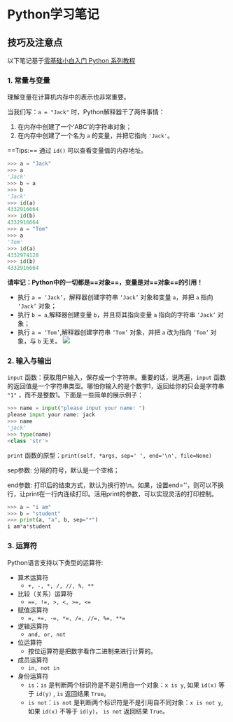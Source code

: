 # Python学习笔记

## 技巧及注意点

以下笔记基于[零基础小白入门 Python 系列教程](https://iswbm.com/python-toc)

### 1. 常量与变量

理解变量在计算机内存中的表示也非常重要。

当我们写：`a = "Jack"` 时，Python解释器干了两件事情：

1. 在内存中创建了一个‘ABC’的字符串对象；
2. 在内存中创建了一个名为 `a` 的变量，并把它指向 `'Jack'`。

==Tips:== 通过 `id()` 可以查看变量值的内存地址。

```python
>>> a = "Jack"
>>> a
'Jack'
>>> b = a
>>> b
'Jack'
>>> id(a)
4332916664
>>> id(b)
4332916664
>>> a = "Tom"
>>> a
'Tom'
>>> id(a)
4332974128
>>> id(b)
4332916664
```

**请牢记：Python中的一切都是==对象==，变量是对==对象==的引用！**

- 执行 `a = ‘Jack’`，解释器创建字符串 `‘Jack’` 对象和变量 `a`，并把 `a` 指向 `‘Jack’` 对象；
- 执行 `b = a`,解释器创建变量 `b`，并且将其指向变量 `a` 指向的字符串 `‘Jack’` 对象；
- 执行 `a = ‘Tom’`,解释器创建字符串 `‘Tom’` 对象，并把 `a` 改为指向 `‘Tom’` 对象，与 `b` 无关。
![](http://image.iswbm.com/20210116171300.png)

### 2. 输入与输出
`input` 函数：获取用户输入，保存成一个字符串。重要的话，说两遍，`input` 函数的返回值是一个字符串类型。哪怕你输入的是个数字1，返回给你的只会是字符串 `"1"` ，而不是整数1。下面是一些简单的展示例子：

```python
>>> name = input("please input your name: ")
please input your name: jack
>>> name
'jack'
>>> type(name)
<class 'str'>
```
`print` 函数的原型：`print(self, *args, sep=' ', end='\n', file=None)`

sep参数: 分隔的符号，默认是一个空格；

end参数: 打印后的结束方式，默认为换行符\n。如果，设置end=''，则可以不换行，让print在一行内连续打印。活用print的参数，可以实现灵活的打印控制。

```python
>>> a = "i am"
>>> b = "student"
>>> print(a, "a", b, sep="*")
i am*a*student
```

### 3. 运算符
Python语言支持以下类型的运算符:

- 算术运算符
  - `+, -, *, /, //, %, **`
- 比较（关系）运算符
  - `==, !=, >, <, >=, <=`
- 赋值运算符
  - `=, +=, -=, *=, /=, //=, %=, **=`
- 逻辑运算符
  - `and, or, not`
- 位运算符
  - 按位运算符是把数字看作二进制来进行计算的。
- 成员运算符
  - `in, not in`
- 身份运算符
  - `is`：`is` 是判断两个标识符是不是引用自一个对象：`x is y`, 如果 `id(x)` 等于 `id(y)` , `is` 返回结果 `True`。
  - `is not`：`is not` 是判断两个标识符是不是引用自不同对象：`x is not y`, 如果 `id(x)` 不等于 `id(y)`， `is not` 返回结果 `True`。